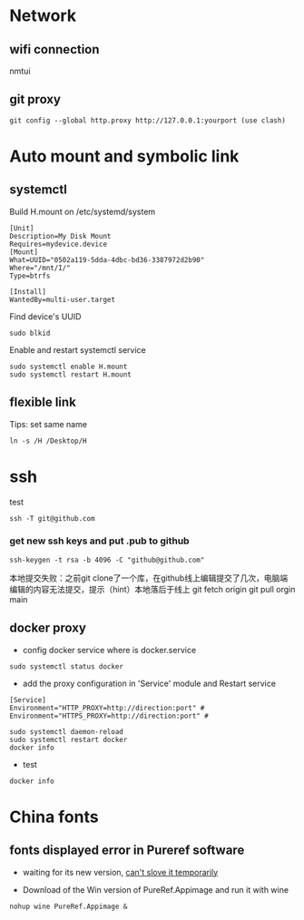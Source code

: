 


# Network   

## wifi connection
nmtui

## git proxy    

```
git config --global http.proxy http://127.0.0.1:yourport (use clash)
```
# Auto mount and symbolic link

## systemctl
Build H.mount on /etc/systemd/system 
```H.mount
[Unit]
Description=My Disk Mount
Requires=mydevice.device
[Mount]
What=UUID="0502a119-5dda-4dbc-bd36-3387972d2b90"
Where="/mnt/I/"
Type=btrfs

[Install]
WantedBy=multi-user.target
```
Find device's UUID 
```
sudo blkid
```

Enable and restart systemctl service 
```
sudo systemctl enable H.mount 
sudo systemctl restart H.mount
```

## flexible link
Tips: set same name 
```
ln -s /H /Desktop/H
```

# ssh
test 
```
ssh -T git@github.com
``` 

### get new ssh keys and put .pub to github

```
ssh-keygen -t rsa -b 4096 -C "github@github.com" 

``` 

本地提交失败：之前git clone了一个库，在github线上编辑提交了几次，电脑端编辑的内容无法提交，提示（hint）本地落后于线上
git fetch origin 
git pull orgin main 

## docker proxy 
- config docker service 
    where is docker.service
```
sudo systemctl status docker 

```

- add the proxy configuration in 'Service' module and Restart service
```
[Service]
Environment="HTTP_PROXY=http://direction:port" # 
Environment="HTTPS_PROXY=http://direction:port" # 
```
```
sudo systemctl daemon-reload
sudo systemctl restart docker
docker info
```

- test 
```
docker info
```

# China fonts
## fonts displayed error in Pureref software
- waiting for its new version, [can't slove it temporarily](https://www.pureref.com/forum/read.php?5,3610,3633)

- Download of the Win version of PureRef.Appimage and run it with wine
```
nohup wine PureRef.Appimage &
```



